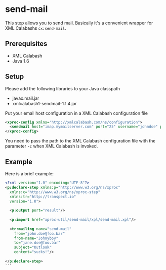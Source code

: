# send-mail

This step allows you to send mail. Basically it's a
convenient wrapper for XML Calabashs `cx:send-mail`.

## Prerequisites

* XML Calabash
* Java 1.6

## Setup

Please add the following libraries to your Java classpath

* javax.mail.jar
* xmlcalabash1-sendmail-1.1.4.jar

Put your email host configuration in a XML Calabash configuration file

```xml
<xproc-config xmlns="http://xmlcalabash.com/ns/configuration">
  <sendmail host="imap.mymailserver.com" port="25" username="johndoe" password="verysecret"/>  
</xproc-config>
```

You need to pass the path to the XML Calabash configuration file with the parameter `-c`
when XML Calabash is invoked.

## Example

Here is a brief example:

````xml
<?xml version="1.0" encoding="UTF-8"?>
<p:declare-step xmlns:p="http://www.w3.org/ns/xproc"
  xmlns:c="http://www.w3.org/ns/xproc-step" 
  xmlns:tr="http://transpect.io"
  version="1.0">
  
  <p:output port="result"/>
  
  <p:import href="xproc-util/send-mail/xpl/send-mail.xpl"/>
  
  <tr:mailing name="send-mail"
    from="john.doe@foo.bar"
    from-name="Johnyboy"
    to="jane.doe@foo.bar"
    subject="Outlook"
    content="sucks!"/>
  
</p:declare-step>
```